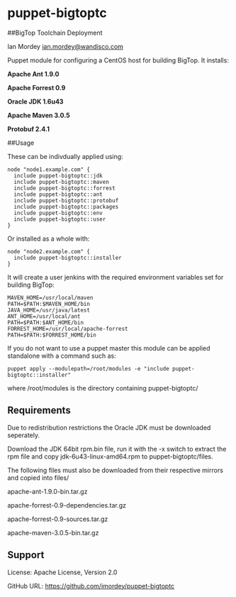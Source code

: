 puppet-bigtoptc
===============

##BigTop Toolchain Deployment

Ian Mordey <ian.mordey@wandisco.com>

Puppet module for configuring a CentOS host for building BigTop. It installs:

**Apache Ant 1.9.0**

**Apache Forrest 0.9**

**Oracle JDK 1.6u43**

**Apache Maven 3.0.5**

**Protobuf 2.4.1**

##Usage

These can be indivdually applied using:


	node "node1.example.com" {
	  include puppet-bigtoptc::jdk
	  include puppet-bigtoptc::maven
	  include puppet-bigtoptc::forrest
	  include puppet-bigtoptc::ant
	  include puppet-bigtoptc::protobuf
	  include puppet-bigtoptc::packages
	  include puppet-bigtoptc::env
	  include puppet-bigtoptc::user
	}

Or installed as a whole with:

	node "node2.example.com" {
	  include puppet-bigtoptc::installer
	}

It will create a user jenkins with the required  environment variables set for building BigTop:

	MAVEN_HOME=/usr/local/maven
	PATH=$PATH:$MAVEN_HOME/bin
	JAVA_HOME=/usr/java/latest
	ANT_HOME=/usr/local/ant
	PATH=$PATH:$ANT_HOME/bin
	FORREST_HOME=/usr/local/apache-forrest
	PATH=$PATH:$FORREST_HOME/bin
	
If you do not want to use a puppet master this module can be applied standalone with a command such as:

	puppet apply --modulepath=/root/modules -e "include puppet-bigtoptc::installer"
	
where /root/modules is the directory containing puppet-bigtoptc/

## Requirements

Due to redistribution restrictions the Oracle JDK must be downloaded seperately. 

Download the JDK 64bit rpm.bin file, run it with the -x switch to extract the rpm file and copy jdk-6u43-linux-amd64.rpm to puppet-bigtoptc/files.

The following files must also be downloaded from their respective mirrors and copied into files/

apache-ant-1.9.0-bin.tar.gz

apache-forrest-0.9-dependencies.tar.gz

apache-forrest-0.9-sources.tar.gz

apache-maven-3.0.5-bin.tar.gz

## Support

License: Apache License, Version 2.0

GitHub URL: https://github.com/imordey/puppet-bigtoptc
